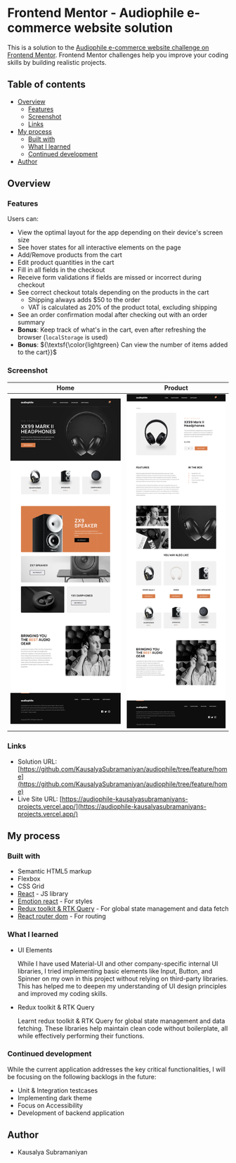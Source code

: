 # Frontend Mentor - Audiophile e-commerce website solution

This is a solution to the [Audiophile e-commerce website challenge on Frontend Mentor](https://www.frontendmentor.io/challenges/audiophile-ecommerce-website-C8cuSd_wx). Frontend Mentor challenges help you improve your coding skills by building realistic projects. 

## Table of contents

- [Overview](#overview)
  - [Features](#features)
  - [Screenshot](#screenshot)
  - [Links](#links)
- [My process](#my-process)
  - [Built with](#built-with)
  - [What I learned](#what-i-learned)
  - [Continued development](#continued-development)
- [Author](#author)

## Overview

### Features

Users can:

- View the optimal layout for the app depending on their device's screen size
- See hover states for all interactive elements on the page
- Add/Remove products from the cart
- Edit product quantities in the cart
- Fill in all fields in the checkout
- Receive form validations if fields are missed or incorrect during checkout
- See correct checkout totals depending on the products in the cart
  - Shipping always adds $50 to the order
  - VAT is calculated as 20% of the product total, excluding shipping
- See an order confirmation modal after checking out with an order summary
- **Bonus**: Keep track of what's in the cart, even after refreshing the browser (`localStorage` is used)
- **Bonus**: ${\textsf{\color{lightgreen} Can view the number of items added to the cart}}$



### Screenshot

Home             |  Product
:-------------------------:|:-------------------------:
![](./doc/screenshots/Home%20Page.png)  |  ![](./doc/screenshots/Product%20Details%20Page.png)

### Links

- Solution URL: [https://github.com/KausalyaSubramaniyan/audiophile/tree/feature/home](https://github.com/KausalyaSubramaniyan/audiophile/tree/feature/home)
- Live Site URL: [https://audiophile-kausalyasubramaniyans-projects.vercel.app/](https://audiophile-kausalyasubramaniyans-projects.vercel.app/)

## My process

### Built with

- Semantic HTML5 markup
- Flexbox
- CSS Grid
- [React](https://reactjs.org/) - JS library
- [Emotion react](https://emotion.sh/docs/introduction) - For styles
- [Redux toolkit & RTK Query](https://redux-toolkit.js.org/introduction/getting-started) - For global state management and data fetch
- [React router dom](https://reactrouter.com/home) - For routing

### What I learned

- UI Elements

  While I have used Material-UI and other company-specific internal UI libraries, I tried implementing basic elements like Input, Button, and Spinner on my own in this project without relying on third-party libraries. This has helped me to deepen my understanding of UI design principles and improved my coding skills.

- Redux toolkit & RTK Query

  Learnt redux toolkit & RTK Query for global state management and data fetching. These libraries help maintain clean code without boilerplate, all while effectively performing their functions.

### Continued development

While the current application addresses the key critical functionalities, I will be focusing on the following backlogs in the future:
* Unit & Integration testcases
* Implementing dark theme
* Focus on Accessibility
* Development of backend application

## Author

- Kausalya Subramaniyan
